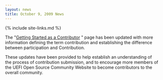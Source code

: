 ```yaml
---
layout: news
title: October 9, 2009 News
---
```

{% include site-links.md %}

The "[Getting Started as a Contributor]({{wiki}}/How%20To%20Contribute) " page has been updated with more information defining the term contribution and establishing the difference between participation and Contribution.

These updates have been provided to help establish an understanding of the process of contribution submission, and to encourage more members of the UEFI Open Source Community Website to become contributors to the overall community.